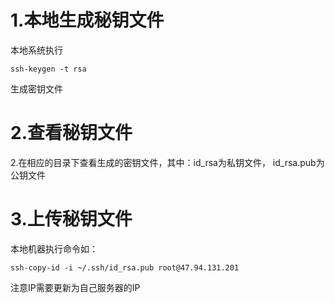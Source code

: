 # 1.本地生成秘钥文件
本地系统执行 
```language
ssh-keygen -t rsa
```
生成密钥文件

# 2.查看秘钥文件
2.在相应的目录下查看生成的密钥文件，其中：id_rsa为私钥文件，
id_rsa.pub为公钥文件

# 3.上传秘钥文件
本地机器执行命令如：
```language
ssh-copy-id -i ~/.ssh/id_rsa.pub root@47.94.131.201
```
注意IP需要更新为自己服务器的IP
